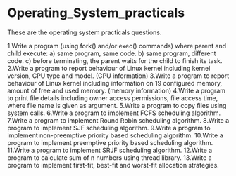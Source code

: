 # Operating_System_practicals
These are the operating system practicals questions.

1.Write a program (using fork() and/or exec() commands) where parent and child execute: a) same program, same code. b) same program, different code. c) before terminating, the parent waits for the child to finish its task.
2.Write a program to report behaviour of Linux kernel including kernel version, CPU type and model. (CPU information)
3.Write a program to report behaviour of Linux kernel including information on 19 configured memory, amount of free and used memory. (memory information)
4.Write a program to print file details including owner access permissions, file access time, where file name is given as argument.
5.Write a program to copy files using system calls.
6.Write a program to implement FCFS scheduling algorithm.
7.Write a program to implement Round Robin scheduling algorithm.
8.Write a program to implement SJF scheduling algorithm.
9.Write a program to implement non-preemptive priority based scheduling algorithm.
10.Write a program to implement preemptive priority based scheduling algorithm.
11.Write a program to implement SRJF scheduling algorithm.
12.Write a program to calculate sum of n numbers using thread library.
13.Write a program to implement first-fit, best-fit and worst-fit allocation strategies.
